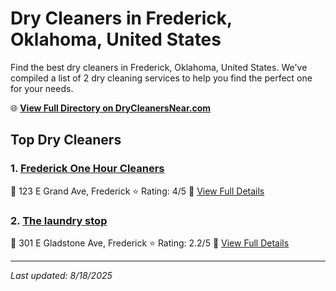 # Dry Cleaners in Frederick, Oklahoma, United States

Find the best dry cleaners in Frederick, Oklahoma, United States. We've compiled a list of 2 dry cleaning services to help you find the perfect one for your needs.

🌐 **[View Full Directory on DryCleanersNear.com](https://drycleanersnear.com/city/US/Oklahoma/Frederick)**

## Top Dry Cleaners

### 1. [Frederick One Hour Cleaners](https://drycleanersnear.com/dryCleaner/686b2a23b03055c802e0e951/frederick-one-hour-cleaners)
📍 123 E Grand Ave, Frederick
⭐ Rating: 4/5
🔗 [View Full Details](https://drycleanersnear.com/dryCleaner/686b2a23b03055c802e0e951/frederick-one-hour-cleaners)

### 2. [The laundry stop](https://drycleanersnear.com/dryCleaner/686b2a28b03055c802e0e9d2/the-laundry-stop)
📍 301 E Gladstone Ave, Frederick
⭐ Rating: 2.2/5
🔗 [View Full Details](https://drycleanersnear.com/dryCleaner/686b2a28b03055c802e0e9d2/the-laundry-stop)


---

*Last updated: 8/18/2025*
